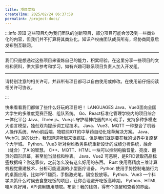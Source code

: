 ```yaml
---
title: 项目文档
createTime: 2025/02/24 06:37:58
permalink: /project-docs/
---
```


:::info 须知
这些项目均为我们团队的创新项目，部分项目可能会涉及到一些商业化的内容，但我们并不打算将其商业化，知识产权由团队成员所有，经协商同意后发布到互联网。

---

我们只是想通过这些项目来锻炼自己的能力，积累经验。在这里分享一些项目的文档和资料，供大家参考和学习，如有兴趣可联系项目负责人加入开发组。

---

请特别注意<Badge color="#8e5cd9" bg-color="rgba(159, 122, 234, 0.16)" text="LICENSE" />的相关许可，并非所有项目都可以自由使用或修改。在使用前仔细阅读相关许可协议。

:::

快来看看我们都做了些什么好玩的项目吧！
<span><Badge>LANGUAGES</Badge><Badge type="warning" text="FRAMEWORKS" /><Badge color="#8e5cd9" bg-color="rgba(159, 122, 234, 0.16)" text="LICENSE" /></span>
<CardGrid>
<LinkCard icon="hugeicons:add-team" href="/project-docs/match-competitions/" title="全国大学生竞赛组队系统" ><span><Badge>Java、Vue3</Badge><Badge type="warning" text="Spring" /><Badge color="#8e5cd9" bg-color="rgba(159, 122, 234, 0.16)" text="CCBY 4.0" /></span>面向全国大学生的多维度竞赛匹配、组队系统。</LinkCard>
<LinkCard icon="arcticons:free-download-manager" href="/project-docs/project-management-platform/" title="项目管理平台" ><span><Badge>Go、React</Badge><Badge type="warning" text="Django" /><Badge color="#8e5cd9" bg-color="rgba(159, 122, 234, 0.16)" text="CCBY 4.0" /></span>标准化管理学校内的项目综合一体化平台</LinkCard>
<LinkCard icon="/icon/zhiyu.png" href="/project-docs/plant-cure/" title="植愈：AI情绪小帮手" ><span><Badge>Java、Three.js、Vue.js</Badge><Badge type="warning" text="Spring" /><Badge color="#8e5cd9" bg-color="rgba(159, 122, 234, 0.16)" text="Apache 2.0" /></span>
守护精神花园的AI小助手，支持多种多模态大语言模型，独创双向提示词工程技术。</LinkCard>
<LinkCard icon="/icon/robot.png" href="/project-docs/smart-car/" title="智慧中草药生态养护平台" ><span><Badge>Java、Vue3、MQTT</Badge><Badge type="warning" text="ROS2、Spring" /><Badge color="#8e5cd9" bg-color="rgba(159, 122, 234, 0.16)" text="Apache 2.0" /></span>
一种整合了机器人操作系统、Web前后端、物联网IOT的中草药自动化除草解决方案。</LinkCard>
<LinkCard icon="/icon/univ-town.svg" href="/project-docs/pixel-university-town/" title="像素大学城" ><span><Badge>Java、WebGL</Badge><Badge type="warning" text="None" /><Badge color="#8e5cd9" bg-color="rgba(159, 122, 234, 0.16)" text="LICENSE" /></span>
是的伙计，我知道这听起来很疯狂，但是我们就是要在我的世界中复原整个大学城。</LinkCard>
<LinkCard icon="/icon/analyse.svg" href="/project-docs/study-analytic-system/" title="学情分析系统" ><span><Badge>Python、Vue3</Badge><Badge type="warning" text="Flask、InfluxDB" /><Badge color="#8e5cd9" bg-color="rgba(159, 122, 234, 0.16)" text="CCBY 3.0" /></span>
针对树维教务系统重新设计的成绩分析系统，融合（缝合）了AI的智慧。</LinkCard>
<LinkCard icon="line-md:speed-twotone-loop" href="/project-docs/control-my-panel/" title="掌中方圆" ><span><Badge>C++、MQTT、HTML</Badge><Badge type="warning" text="STM" /><Badge color="#8e5cd9" bg-color="rgba(159, 122, 234, 0.16)" text="MIT" /></span>
一块可以控制电脑音量、亮度、翻页的圆形屏幕，甚至能当鼠标和秒表。</LinkCard>
<LinkCard icon="icon-park:transport" href="/project-docs/spd/" title="SPD智能医疗耗材管理系统" ><span><Badge>Java、Vue2</Badge><Badge type="warning" text="Spring" /><Badge color="#8e5cd9" bg-color="rgba(159, 122, 234, 0.16)" text="CCBY 4.0" /></span>
可恶啊，是RFID读取药品标签数据吗？你这家伙，之前怎么没有这么好用的东西。</LinkCard>
<LinkCard icon="material-symbols:dropper-eye-outline-sharp" href="/project-docs/see-the-components/" title="医智慧眼" ><span><Badge>Rust</Badge><Badge type="warning" text="None" /><Badge color="#8e5cd9" bg-color="rgba(159, 122, 234, 0.16)" text="Apache 2.0" /></span>
使用高精度三维计算机视觉重建技术，分析可能遗漏的小型医疗设备。</LinkCard>
<LinkCard icon="svg-spinners:blocks-wave" href="/project-docs/various-gestures/" title="千手万象" ><span><Badge>Python</Badge><Badge type="warning" text="Spring" /><Badge color="#8e5cd9" bg-color="rgba(159, 122, 234, 0.16)" text="Apache 2.0" /></span>
使用手势控制电脑行为的桌面应用，比如PPT翻页，手指激光笔，隔空投放等。</LinkCard>
<LinkCard icon="line-md:loading-alt-loop" href="/project-docs/when2eat/" title="啥时候吃饭" ><span><Badge>Python、Vue3</Badge><Badge type="warning" text="Django" /><Badge color="#8e5cd9" bg-color="rgba(159, 122, 234, 0.16)" text="Apache 2.0" /></span>
一个科学决策什么时候去食堂吃饭的项目，让你合理避开吃饭高峰期。</LinkCard>
<LinkCard icon="token-branded:wow" href="/project-docs/oh-my-api/" title="Oh my API!" ><span><Badge>Python、HTML</Badge><Badge type="warning" text="Flask" /><Badge color="#8e5cd9" bg-color="rgba(159, 122, 234, 0.16)" text="MIT" /></span>
哇AI真好用，API调用随用随取。布豪！我的钱包，得有个提醒和查看的界面。</LinkCard>
</CardGrid>